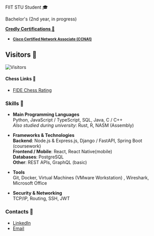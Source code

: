 FIIT STU Student 🎓

Bachelor's (2nd year, in progress)

**[Credly Certifications 🦖](https://www.credly.com/users/andrii-dokaniev)**
- <small>**[Cisco Certified Network Associate (CCNA1)](https://www.credly.com/badges/2141ba35-40e3-42dd-8ee2-159afe3ac39c)**</small>

## Visitors 🦫 
![Visitors](https://visitor-badge.laobi.icu/badge?page_id=AndriiQwq.README.md)

#### Chess Links 🦦
- [FIDE Chess Rating](https://ratings.fide.com/profile/34130632)

### Skills 🔧

- **Main Programming Languages**  
  Python, JavaScript / TypeScript, SQL, Java, C / C++   
  _Also studied during university_: Rust, R, NASM (Assembly)

- **Frameworks & Technologies**  
  **Backend**: Node.js & Express.js, Django / FastAPI, Spring Boot (coursework)  
  **Frontend / Mobile**: React, React Native(mobile)  
  **Databases**: PostgreSQL  
  **Other**: REST APIs, GraphQL (basic)

- **Tools**  
  Git, Docker, Virtual Machines (VMware Workstation) , Wireshark, Microsoft Office

- **Security & Networking**  
  TCP/IP, Routing, SSH, JWT

### Contacts 📇

- [LinkedIn](https://www.linkedin.com/in/andrii-dokaniev-151238311/)
- [Email](mailto:andriidokaniev@gmail.com)
